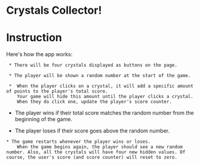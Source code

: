 # Crystals Collector!

# Instruction

Here's how the app works:

     * There will be four crystals displayed as buttons on the page.

     * The player will be shown a random number at the start of the game.

     *  When the player clicks on a crystal, it will add a specific amount of points to the player's total score.
        Your game will hide this amount until the player clicks a crystal.
        When they do click one, update the player's score counter.

   * The player wins if their total score matches the random number from the beginning of the game.

   * The player loses if their score goes above the random number.

    * The game restarts whenever the player wins or loses.
        When the game begins again, the player should see a new random number. Also, all the crystals will have four new hidden values. Of course, the user's score (and score counter) will reset to zero.
